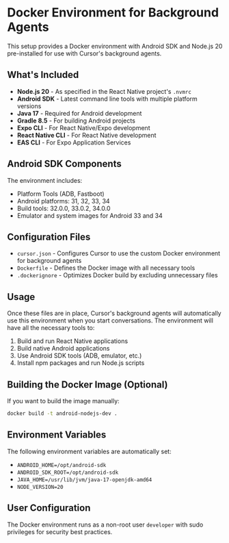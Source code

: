 # Docker Environment for Background Agents

This setup provides a Docker environment with Android SDK and Node.js 20 pre-installed for use with Cursor's background agents.

## What's Included

- **Node.js 20** - As specified in the React Native project's `.nvmrc`
- **Android SDK** - Latest command line tools with multiple platform versions
- **Java 17** - Required for Android development
- **Gradle 8.5** - For building Android projects
- **Expo CLI** - For React Native/Expo development
- **React Native CLI** - For React Native development
- **EAS CLI** - For Expo Application Services

## Android SDK Components

The environment includes:
- Platform Tools (ADB, Fastboot)
- Android platforms: 31, 32, 33, 34
- Build tools: 32.0.0, 33.0.2, 34.0.0
- Emulator and system images for Android 33 and 34

## Configuration Files

- `cursor.json` - Configures Cursor to use the custom Docker environment for background agents
- `Dockerfile` - Defines the Docker image with all necessary tools
- `.dockerignore` - Optimizes Docker build by excluding unnecessary files

## Usage

Once these files are in place, Cursor's background agents will automatically use this environment when you start conversations. The environment will have all the necessary tools to:

1. Build and run React Native applications
2. Build native Android applications
3. Use Android SDK tools (ADB, emulator, etc.)
4. Install npm packages and run Node.js scripts

## Building the Docker Image (Optional)

If you want to build the image manually:

```bash
docker build -t android-nodejs-dev .
```

## Environment Variables

The following environment variables are automatically set:
- `ANDROID_HOME=/opt/android-sdk`
- `ANDROID_SDK_ROOT=/opt/android-sdk`
- `JAVA_HOME=/usr/lib/jvm/java-17-openjdk-amd64`
- `NODE_VERSION=20`

## User Configuration

The Docker environment runs as a non-root user `developer` with sudo privileges for security best practices.